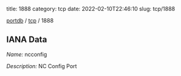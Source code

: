 title: 1888
category: tcp
date: 2022-02-10T22:46:10
slug: tcp/1888

[portdb](/) / [tcp](/category/tcp.html) / 1888


## IANA Data

_Name:_ ncconfig

_Description:_ NC Config Port

